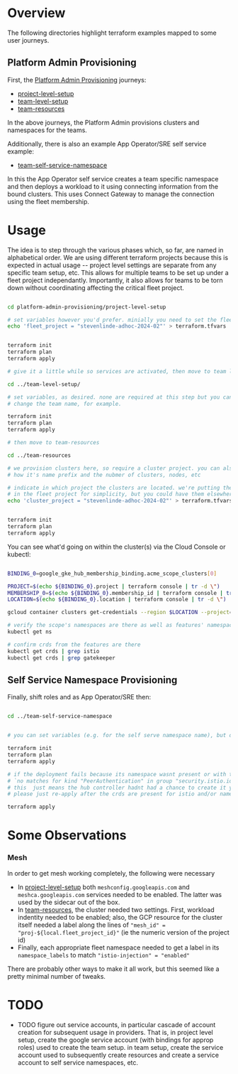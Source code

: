
# Overview

The following directories highlight terraform examples mapped to some user journeys.

## Platform Admin Provisioning

First, the [Platform Admin Provisioning](./platform-admin-provisioning/) journeys:

 * [project-level-setup](./platform-admin-provisioning/project-level-setup/)
 * [team-level-setup](./platform-admin-provisioning/team-level-setup/)
 * [team-resources](./platform-admin-provisioning/team-resources/)

In the above journeys, the Platform Admin provisions clusters and namespaces for the teams.

Additionally, there is also an example App Operator/SRE self service example:

* [team-self-service-namespace](./platform-admin-provisioning/team-self-service-namespace/)

In this the App Operator self service creates a team specific namespace and then deploys a workload to it using connecting information from the bound clusters. This uses Connect Gateway to manage the connection using the fleet membership.

#  Usage

The idea is to step through the various phases which, so far, are named in alphabetical order. We are using different terraform projects because this is expected in actual usage -- project level settings are separate from any specific team setup, etc. This allows for multiple teams to be set up under a fleet project independantly. Importantly, it also allows for teams to be torn down without coordinating affecting the critical fleet project.



```bash

cd platform-admin-provisioning/project-level-setup

# set variables however you'd prefer. minially you need to set the fleet_project
echo 'fleet_project = "stevenlinde-adhoc-2024-02"' > terraform.tfvars


terraform init
terraform plan
terraform apply 

# give it a little while so services are activated, then move to team level

cd ../team-level-setup/

# set variables, as desired. none are required at this step but you can 
# change the team name, for example.

terraform init
terraform plan
terraform apply 

# then move to team-resources

cd ../team-resources

# we provision clusters here, so require a cluster project. you can also set
# how it's name prefix and the nubmer of clusters, nodes, etc

# indicate in which project the clusters are located. we're putting them
# in the fleet project for simplicity, but you could have them elsewhere
echo 'cluster_project = "stevenlinde-adhoc-2024-02"' > terraform.tfvars


terraform init
terraform plan
terraform apply 


```

You can see what'd going on within the cluster(s) via the Cloud Console or kubectl:

```bash

BINDING_0=google_gke_hub_membership_binding.acme_scope_clusters[0]

PROJECT=$(echo ${BINDING_0}.project | terraform console | tr -d \")
MEMBERSHIP_0=$(echo ${BINDING_0}.membership_id | terraform console | tr -d \")
LOCATION=$(echo ${BINDING_0}.location | terraform console | tr -d \")

gcloud container clusters get-credentials --region $LOCATION --project=$PROJECT $MEMBERSHIP_0   

# verify the scope's namespaces are there as well as features' namespaces
kubectl get ns

# confirm crds from the features are there
kubectl get crds | grep istio
kubectl get crds | grep gatekeeper


```

## Self Service Namespace Provisioning

Finally, shift roles and as App Operator/SRE then:

```bash

cd ../team-self-service-namespace


# you can set variables (e.g. for the self serve namespace name), but defaults work ok

terraform init
terraform plan
terraform apply 

# if the deployment fails because its namespace wasnt present or with the error 
# `no matches for kind "PeerAuthentication" in group "security.istio.io"`, 
# this  just means the hub controller hadnt had a chance to create it yet.  
# please just re-apply after the crds are present for istio and/or namespace appears.

terraform apply 

```
# Some Observations

### Mesh

In order to get mesh working completely, the following were necessary

* In [project-level-setup](./platform-admin-provisioning/project-level-setup/) both `meshconfig.googleapis.com` and `meshca.googleapis.com` services needed to be enabled.  The latter was used by the sidecar out of the box.
* In [team-resources](./platform-admin-provisioning/team-resources/), the cluster needed two settings. First, workload indentity needed to be enabled; also, the GCP resource for the cluster itself needed a label along the lines of `"mesh_id" = "proj-${local.fleet_project_id}"` (ie the numeric version of the project id)
* Finally, each appropriate fleet namespace needed to get a label in its `namespace_labels` to match `"istio-injection" = "enabled"`

There are probably other ways to make it all work, but this seemed like a pretty minimal number of tweaks.


# TODO

* TODO figure out service accounts, in particular cascade of account creation for subsequent usage in providers. That is, in project level setup, create the google service account (with bindings for approp roles) used to create the team setup. in team setup, create the service account used to subsequently create resources and create a service account to self service namespaces, etc.

